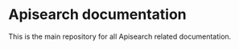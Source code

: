 Apisearch documentation
=======================

This is the main repository for all Apisearch related
documentation.